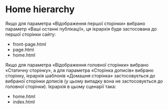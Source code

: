 # Home hierarchy

Якщо для параметра «Відображення першої сторінки» вибрано параметр
«Ваші останні публікації», ця ієрархія буде застосована до першої
сторінки сайту:

- front-page.html
- page.html
- home.html

Якщо для параметра «Відображення головної сторінки» вибрано «Статичну сторінку»,
а для параметра «Сторінка дописів» вибрано сторінку, ієрархія шаблонів
«Домашня сторінка» застосовується до вибраної сторінки дописів
(у цьому випадку вона не застосовується до головної сторінки).
Ієрархія в цьому сценарії така:
- home.html
- index.html

